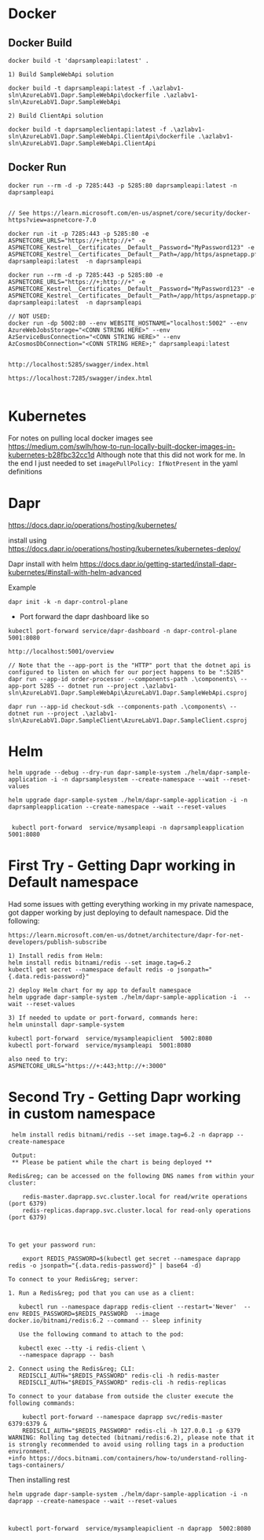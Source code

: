 # Docker 

## Docker Build
```
docker build -t 'daprsampleapi:latest' .

1) Build SampleWebApi solution

docker build -t daprsampleapi:latest -f .\azlabv1-sln\AzureLabV1.Dapr.SampleWebApi\dockerfile .\azlabv1-sln\AzureLabV1.Dapr.SampleWebApi

2) Build ClientApi solution

docker build -t daprsampleclientapi:latest -f .\azlabv1-sln\AzureLabV1.Dapr.SampleWebApi.ClientApi\dockerfile .\azlabv1-sln\AzureLabV1.Dapr.SampleWebApi.ClientApi

```

## Docker Run
```
docker run --rm -d -p 7285:443 -p 5285:80 daprsampleapi:latest -n daprsampleapi


// See https://learn.microsoft.com/en-us/aspnet/core/security/docker-https?view=aspnetcore-7.0

docker run -it -p 7285:443 -p 5285:80 -e ASPNETCORE_URLS="https://+;http://+" -e ASPNETCORE_Kestrel__Certificates__Default__Password="MyPassword123" -e ASPNETCORE_Kestrel__Certificates__Default__Path=/app/https/aspnetapp.pfx daprsampleapi:latest  -n daprsampleapi

docker run --rm -d -p 7285:443 -p 5285:80 -e ASPNETCORE_URLS="https://+;http://+" -e ASPNETCORE_Kestrel__Certificates__Default__Password="MyPassword123" -e ASPNETCORE_Kestrel__Certificates__Default__Path=/app/https/aspnetapp.pfx daprsampleapi:latest  -n daprsampleapi

// NOT USED:
docker run -dp 5002:80 --env WEBSITE_HOSTNAME="localhost:5002" --env AzureWebJobsStorage="<CONN STRING HERE>" --env AzServiceBusConnection="<CONN STRING HERE>" --env AzCosmosDbConnection="<CONN STRING HERE>;" daprsampleapi:latest


http://localhost:5285/swagger/index.html

https://localhost:7285/swagger/index.html


```


# Kubernetes

For notes on pulling local docker images see https://medium.com/swlh/how-to-run-locally-built-docker-images-in-kubernetes-b28fbc32cc1d  Although note that this did not work for me. In the end I just needed to set `imagePullPolicy: IfNotPresent` in the yaml definitions


# Dapr

https://docs.dapr.io/operations/hosting/kubernetes/

install using https://docs.dapr.io/operations/hosting/kubernetes/kubernetes-deploy/ 

Dapr install with helm  https://docs.dapr.io/getting-started/install-dapr-kubernetes/#install-with-helm-advanced


Example

```
dapr init -k -n dapr-control-plane
```

* Port forward the dapr dashboard like so

```
kubectl port-forward service/dapr-dashboard -n dapr-control-plane 5001:8080

http://localhost:5001/overview
```

```
// Note that the --app-port is the "HTTP" port that the dotnet api is configured to listen on which for our porject happens to be ":5285"
dapr run --app-id order-processor --components-path .\components\ --app-port 5285 -- dotnet run --project .\azlabv1-sln\AzureLabV1.Dapr.SampleWebApi\AzureLabV1.Dapr.SampleWebApi.csproj

dapr run --app-id checkout-sdk --components-path .\components\ -- dotnet run --project .\azlabv1-sln\AzureLabV1.Dapr.SampleClient\AzureLabV1.Dapr.SampleClient.csproj
```

# Helm

```
helm upgrade --debug --dry-run dapr-sample-system ./helm/dapr-sample-application -i -n daprsamplesystem --create-namespace --wait --reset-values

helm upgrade dapr-sample-system ./helm/dapr-sample-application -i -n daprsampleapplication --create-namespace --wait --reset-values


 kubectl port-forward  service/mysampleapi -n daprsampleapplication 5001:8080
```


# First Try - Getting Dapr working in Default namespace

Had some issues with getting everything working in my private namespace, got dapper working by just deploying to default namespace. Did the following:
```
https://learn.microsoft.com/en-us/dotnet/architecture/dapr-for-net-developers/publish-subscribe

1) Install redis from Helm:
helm install redis bitnami/redis --set image.tag=6.2
kubectl get secret --namespace default redis -o jsonpath="{.data.redis-password}"

2) deploy Helm chart for my app to default namespace
helm upgrade dapr-sample-system ./helm/dapr-sample-application -i  --wait --reset-values

3) If needed to update or port-forward, commands here:
helm uninstall dapr-sample-system

kubectl port-forward  service/mysampleapiclient  5002:8080
kubectl port-forward  service/mysampleapi  5001:8080

also need to try:
ASPNETCORE_URLS="https://+:443;http://+:3000"
```


# Second Try - Getting Dapr working in custom namespace

```
 helm install redis bitnami/redis --set image.tag=6.2 -n daprapp --create-namespace

 Output:
 ** Please be patient while the chart is being deployed **

Redis&reg; can be accessed on the following DNS names from within your cluster:

    redis-master.daprapp.svc.cluster.local for read/write operations (port 6379)
    redis-replicas.daprapp.svc.cluster.local for read-only operations (port 6379)



To get your password run:

    export REDIS_PASSWORD=$(kubectl get secret --namespace daprapp redis -o jsonpath="{.data.redis-password}" | base64 -d)

To connect to your Redis&reg; server:

1. Run a Redis&reg; pod that you can use as a client:

   kubectl run --namespace daprapp redis-client --restart='Never'  --env REDIS_PASSWORD=$REDIS_PASSWORD  --image docker.io/bitnami/redis:6.2 --command -- sleep infinity

   Use the following command to attach to the pod:

   kubectl exec --tty -i redis-client \
   --namespace daprapp -- bash

2. Connect using the Redis&reg; CLI:
   REDISCLI_AUTH="$REDIS_PASSWORD" redis-cli -h redis-master
   REDISCLI_AUTH="$REDIS_PASSWORD" redis-cli -h redis-replicas

To connect to your database from outside the cluster execute the following commands:

    kubectl port-forward --namespace daprapp svc/redis-master 6379:6379 &
    REDISCLI_AUTH="$REDIS_PASSWORD" redis-cli -h 127.0.0.1 -p 6379
WARNING: Rolling tag detected (bitnami/redis:6.2), please note that it is strongly recommended to avoid using rolling tags in a production environment.
+info https://docs.bitnami.com/containers/how-to/understand-rolling-tags-containers/
```


Then installing rest
```
helm upgrade dapr-sample-system ./helm/dapr-sample-application -i -n daprapp --create-namespace --wait --reset-values



kubectl port-forward  service/mysampleapiclient -n daprapp  5002:8080
```
